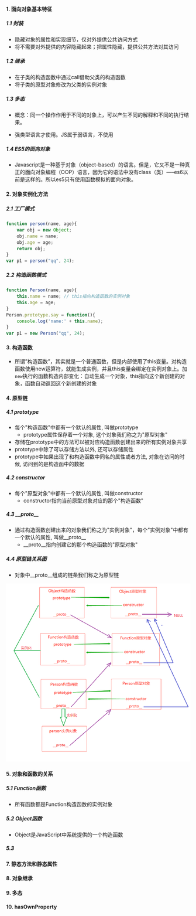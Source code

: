 #### 1. 面向对象基本特征

##### 1.1 封装

- 隐藏对象的属性和实现细节，仅对外提供公共访问方式
- 将不需要对外提供的内容隐藏起来；把属性隐藏，提供公共方法对其访问

##### 1.2 继承

- 在子类的构造函数中通过call借助父类的构造函数
- 将子类的原型对象修改为父类的实例对象

##### 1.3 多态

- 概念：同一个操作作用于不同的对象上，可以产生不同的解释和不同的执行结果。

- 强类型语言才使用。JS属于弱语言，不使用

##### 1.4 ES5的面向对象

- Javascript是一种基于对象（object-based）的语言。但是，它又不是一种真正的面向对象编程（OOP）语言，因为它的语法中没有class（类）—–es6以前是这样的。所以es5只有使用函数模拟的面向对象。

#### 2. 对象实例化方法

##### 2.1 工厂模式

```javascript
function person(name, age){
    var obj = new Object;
    obj.name = name;
    obj.age = age;
    return obj;
}
var p1 = person("qq", 24);
```



##### 2.2 构造函数模式

```javascript
function Person(name, age){
    this.name = name; // this指向构造函数的实例对象
    this.age = age;
}
Person.prototype.say = function(){
    console.log('name:' + this.name);
}
var p1 = new Person("qq", 24);
```



#### 3. 构造函数

- 所谓”构造函数”，其实就是一个普通函数，但是内部使用了this变量。对构造函数使用new运算符，就能生成实例，并且this变量会绑定在实例对象上。加`new`执行的函数构造内部变化：自动生成一个对象，this指向这个新创建的对象，函数自动返回这个新创建的对象

#### 4. 原型链

##### 4.1 prototype

- 每个"构造函数"中都有一个默认的属性, 叫做prototype
  - prototype属性保存着一个对象, 这个对象我们称之为"原型对象"
- 存储在prototype中的方法可以被对应构造函数创建出来的所有实例对象共享
- prototype中除了可以存储方法以外, 还可以存储属性
- prototype中如果出现了和构造函数中同名的属性或者方法, 对象在访问的时候, 访问到的是构造函中的数据

##### 4.2 constructor

- 每个"原型对象"中都有一个默认的属性, 叫做constructor
  - constructor指向当前原型对象对应的那个"构造函数"

##### 4.3 \_\_proto\_\_

- 通过构造函数创建出来的对象我们称之为"实例对象"，每个"实例对象"中都有一个默认的属性, 叫做\_\_proto\_\_
  - \_\_proto\_\_指向创建它的那个构造函数的"原型对象"

##### 4.4 原型链关系图

- 对象中__proto__组成的链条我们称之为原型链

![原型链](01-ES5%E9%9D%A2%E5%90%91%E5%AF%B9%E8%B1%A1.assets/%E5%8E%9F%E5%9E%8B%E9%93%BE.png)

#### 5. 对象和函数的关系

##### 5.1 Function函数

- 所有函数都是Function构造函数的实例对象

##### 5.2 Object函数

- Object是JavaScript中系统提供的一个构造函数

##### 5.3 

#### 7. 静态方法和静态属性

#### 8. 对象继承

#### 9. 多态

#### 10. hasOwnProperty



